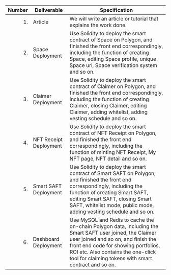 | Number | Deliverable | Specification |
| -----: | ----------- | ------------- |
| 1. | Article | We will write an article or tutorial that explains the work done. |
| 2. | Space Deployment | Use Solidity to deploy the smart contract of Space on Polygon, and finished the front end correspondingly, including the function of creating Space, editing Space profile, unique Space url, Space verification system and so on. |
| 3. | Claimer Deployment | Use Solidity to deploy the smart contract of Claimer on Polygon, and finished the front end correspondingly, including the function of creating Claimer, closing Claimer, editing Claimer, adding whitelist, adding vesting schedule and so on. |
| 4. | NFT Receipt Deployment | Use Solidity to deploy the smart contract of NFT Receipt on Polygon, and finished the front end correspondingly, including the function of minting NFT Receipt, My NFT page, NFT detail and so on. |
| 5. | Smart SAFT Deployment | Use Solidity to deploy the smart contract of Smart SAFT on Polygon, and finished the front end correspondingly, including the function of creating Smart SAFT, editing Smart SAFT, closing Smart SAFT, whitelist mode, public mode, adding vesting schedule and so on. |
| 6. | Dashboard Deployment | Use MySQL and Redis to cache the on-chain Polygon data, including the Smart SAFT user joined, the Claimer user joined and so on, and finish the front end code for showing portfolios, ROI etc. Also contains the one-click tool for claiming tokens with smart contract and so on. |
